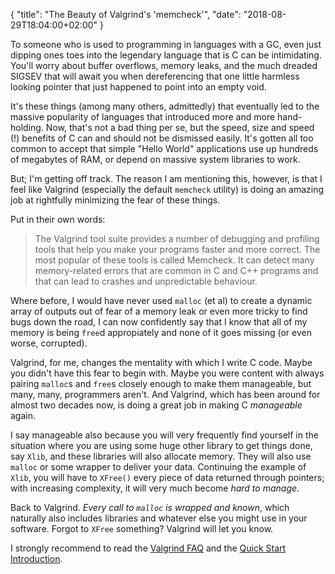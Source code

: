 { "title": "The Beauty of Valgrind's 'memcheck'", "date": "2018-08-29T18:04:00+02:00" }


To someone who is used to programming in languages with a GC, even just dipping ones toes into the legendary language that is C can be intimidating. You'll worry about buffer overflows, memory leaks, and the much dreaded SIGSEV that will await you when dereferencing that one little harmless looking pointer that just happened to point into an empty void.

It's these things (among many others, admittedly) that eventually led to the massive popularity of languages that introduced more and more hand-holding. Now, that's not a bad thing per se, but the speed, size and speed (!) benefits of C can and should not be dismissed easily. It's gotten all too common to accept that simple "Hello World" applications use up hundreds of megabytes of RAM, or depend on massive system libraries to work.

But; I'm getting off track. The reason I am mentioning this, however, is that I feel like Valgrind  (especially the default  `memcheck` utility) is doing an amazing job at rightfully minimizing the fear of these things.

Put in their own words:

> The Valgrind tool suite provides a number of debugging and profiling tools that help you make your programs faster and more correct. The most popular of these tools is called Memcheck. It can detect many memory-related errors that are common in C and C++ programs and that can lead to crashes and unpredictable behaviour.

Where before, I would have never used `malloc` (et al) to create a dynamic array of outputs out of fear of a memory leak or even more tricky to find bugs down the road, I can now confidently say that I know that all of my memory is being `free`d appropiately and none of it goes missing (or even worse, corrupted).

Valgrind, for me, changes the mentality with which I write C code. Maybe you didn't have this fear to begin with. Maybe you were content with always pairing `malloc`s and `free`s closely enough to make them manageable, but many, many, programmers aren't. And Valgrind, which has been around for almost two decades now, is doing a great job in making C _manageable_ again.

I say manageable also because you will very frequently find yourself in the situation where you are using some huge other library to get things done, say `Xlib`, and these libraries will also allocate memory. They will also use `malloc` or some wrapper to deliver your data. Continuing the example of `Xlib`, you will have to `XFree()` every piece of data returned through pointers; with increasing complexity, it will very much become _hard to manage_.

Back to Valgrind. _Every call to `malloc` is wrapped and known_, which naturally also includes libraries and whatever else you might use in your software. Forgot to `XFree` something? Valgrind will let you know.

I strongly recommend to read the [Valgrind FAQ](http://valgrind.org/docs/manual/faq.html) and the [Quick Start Introduction](http://valgrind.org/docs/manual/quick-start.html#quick-start.intro).